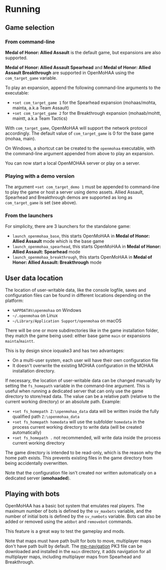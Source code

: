 # Running

## Game selection

### From command-line

**Medal of Honor: Allied Assault** is the default game, but expansions are also supported.

**Medal of Honor: Allied Assault Spearhead** and **Medal of Honor: Allied Assault Breakthrough** are supported in OpenMoHAA using the `com_target_game` variable.

To play an expansion, append the following command-line arguments to the executable:

- `+set com_target_game 1` for the Spearhead expansion (mohaas/mohta, mainta, a.k.a Team Assault)
- `+set com_target_game 2` for the Breakthrough expansion (mohaab/mohtt, maintt, a.k.a Team Tactics)

With `com_target_game`, OpenMoHAA will support the network protocol accordingly. The default value of `com_target_game` is 0 for the base game (mohaa, main).

On Windows, a shortcut can be created to the `openmohaa` executable, with the command-line argument appended from above to play an expansion.

You can now start a local OpenMOHAA server or play on a server.

### Playing with a demo version

The argument `+set com_target_demo 1` must be appended to command-line to play the game or host a server using demo assets. Allied Assault, Spearhead and Breakthrough demos are supported as long as `com_target_game` is set (see above).

### From the launchers

For simplicity, there are 3 launchers for the standalone game:

- `launch_openmohaa_base`, this starts OpenMoHAA in **Medal of Honor: Allied Assault** mode which is the base game
- `launch_openmohaa_spearhead`, this starts OpenMoHAA in **Medal of Honor: Allied Assault: Spearhead** mode
- `launch_openmohaa_breakthrough`, this starts OpenMoHAA in **Medal of Honor: Allied Assault: Breakthrough** mode

## User data location

The location of user-writable data, like the console logfile, saves and configuration files can be found in different locations depending on the platform:

- `%APPDATA%\openmohaa` on Windows
- `~/.openmohaa` on Linux
- `~/Library/Application Support/openmohaa` on macOS

There will be one or more subdirectories like in the game installation folder, they match the game being used: either base game `main` or expansions `mainta`/`maintt`.

This is by design since ioquake3 and has two advantages:
- On a multi-user system, each user will have their own configuration file
- It doesn't overwrite the existing MOHAA configuration in the MOHAA installation directory.

If necessary, the location of user-writable data can be changed manually by setting the `fs_homepath` variable in the command-line argument. This is useful when running a dedicated server that can only use the game directory to store/read data. The value can be a relative path (relative to the current working directory) or an absolute path. Example:
- `+set fs_homepath Z:\openmohaa_data` data will be written inside the fully qualified path `Z:\openmohaa_data`
- `+set fs_homepath homedata` will use the subfolder `homedata` in the process current working directory to write data (will be created automatically)
- `+set fs_homepath .` not recommended, will write data inside the process current working directory

The game directory is intended to be read-only, which is the reason why the home path exists. This prevents existing files in the game directory from being accidentally overwritten.

Note that the configuration file isn't created nor written automatically on a dedicated server (**omohaaded**).

## Playing with bots

OpenMoHAA has a basic bot system that emulates real players. The maximum number of bots is defined by the `sv_maxbots` variable, and the number of initial bots is defined by the `sv_numbots` variable. Bots can also be added or removed using the `addbot` and `removebot` commands.

This feature is a great way to test the gameplay and mods.

Note that maps must have path built for bots to move, multiplayer maps don't have path built by default. The [mp-navigation](https://github.com/openmoh/mp-navigation) PK3 file can be downloaded and installed in the `main` directory, it adds navigation for all multiplayer maps, including multiplayer maps from Spearhead and Breakthrough.
